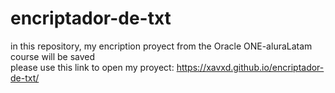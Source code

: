 # encriptador-de-txt
in this repository, my encription proyect from the Oracle ONE-aluraLatam course  will be saved  
please use this link to open my proyect:  https://xavxd.github.io/encriptador-de-txt/
